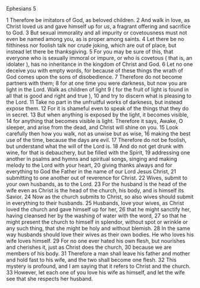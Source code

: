 Ephesians 5

1	Therefore be imitators of God, as beloved children.
2	And walk in love, as Christ loved us and gave himself up for us, a fragrant offering and sacrifice to God.
3	But sexual immorality and all impurity or covetousness must not even be named among you, as is proper among saints.
4	Let there be no filthiness nor foolish talk nor crude joking, which are out of place, but instead let there be thanksgiving.
5	For you may be sure of this, that everyone who is sexually immoral or impure, or who is covetous ( that is, an idolater ), has no inheritance in the kingdom of Christ and God.
6	Let no one deceive you with empty words, for because of these things the wrath of God comes upon the sons of disobedience.
7	Therefore do not become partners with them;
8	for at one time you were darkness, but now you are light in the Lord. Walk as children of light
9	( for the fruit of light is found in all that is good and right and true ),
10	and try to discern what is pleasing to the Lord.
11	Take no part in the unfruitful works of darkness, but instead expose them.
12	For it is shameful even to speak of the things that they do in secret.
13	But when anything is exposed by the light, it becomes visible,
14	for anything that becomes visible is light. Therefore it says, Awake, O sleeper, and arise from the dead, and Christ will shine on you.
15	Look carefully then how you walk, not as unwise but as wise,
16	making the best use of the time, because the days are evil.
17	Therefore do not be foolish, but understand what the will of the Lord is.
18	And do not get drunk with wine, for that is debauchery, but be filled with the Spirit,
19	addressing one another in psalms and hymns and spiritual songs, singing and making melody to the Lord with your heart,
20	giving thanks always and for everything to God the Father in the name of our Lord Jesus Christ,
21	submitting to one another out of reverence for Christ.
22	Wives, submit to your own husbands, as to the Lord.
23	For the husband is the head of the wife even as Christ is the head of the church, his body, and is himself its Savior.
24	Now as the church submits to Christ, so also wives should submit in everything to their husbands.
25	Husbands, love your wives, as Christ loved the church and gave himself up for her,
26	that he might sanctify her, having cleansed her by the washing of water with the word,
27	so that he might present the church to himself in splendor, without spot or wrinkle or any such thing, that she might be holy and without blemish.
28	In the same way husbands should love their wives as their own bodies. He who loves his wife loves himself.
29	For no one ever hated his own flesh, but nourishes and cherishes it, just as Christ does the church,
30	because we are members of his body.
31	Therefore a man shall leave his father and mother and hold fast to his wife, and the two shall become one flesh.
32	This mystery is profound, and I am saying that it refers to Christ and the church.
33	However, let each one of you love his wife as himself, and let the wife see that she respects her husband.

